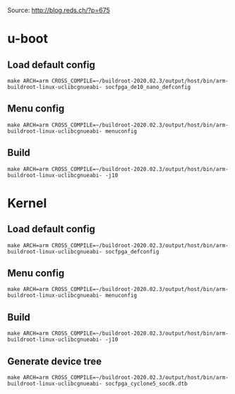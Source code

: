 Source: http://blog.reds.ch/?p=675

# u-boot

## Load default config

`make ARCH=arm CROSS_COMPILE=~/buildroot-2020.02.3/output/host/bin/arm-buildroot-linux-uclibcgnueabi- socfpga_de10_nano_defconfig`

## Menu config

`make ARCH=arm CROSS_COMPILE=~/buildroot-2020.02.3/output/host/bin/arm-buildroot-linux-uclibcgnueabi- menuconfig`

## Build

`make ARCH=arm CROSS_COMPILE=~/buildroot-2020.02.3/output/host/bin/arm-buildroot-linux-uclibcgnueabi- -j10`

# Kernel

## Load default config

`make ARCH=arm CROSS_COMPILE=~/buildroot-2020.02.3/output/host/bin/arm-buildroot-linux-uclibcgnueabi- socfpga_defconfig`

## Menu config

`make ARCH=arm CROSS_COMPILE=~/buildroot-2020.02.3/output/host/bin/arm-buildroot-linux-uclibcgnueabi- menuconfig`

## Build

`make ARCH=arm CROSS_COMPILE=~/buildroot-2020.02.3/output/host/bin/arm-buildroot-linux-uclibcgnueabi- -j10`

## Generate device tree

`make ARCH=arm CROSS_COMPILE=~/buildroot-2020.02.3/output/host/bin/arm-buildroot-linux-uclibcgnueabi- socfpga_cyclone5_socdk.dtb`
